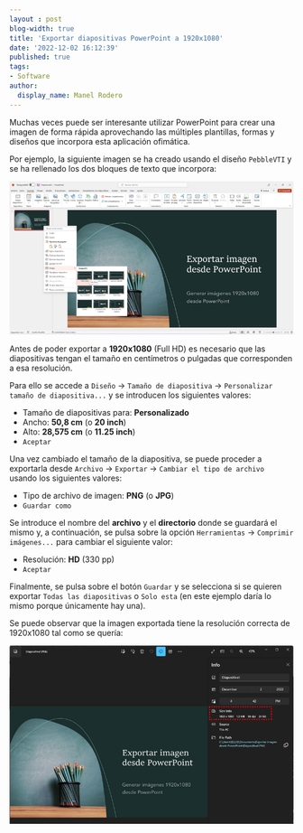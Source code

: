 ```yaml
---
layout : post
blog-width: true
title: 'Exportar diapositivas PowerPoint a 1920x1080'
date: '2022-12-02 16:12:39'
published: true
tags:
- Software
author:
  display_name: Manel Rodero
---
```


Muchas veces puede ser interesante utilizar PowerPoint para crear una imagen de forma rápida aprovechando las múltiples plantillas, formas y diseños que incorpora esta aplicación ofimática.

Por ejemplo, la siguiente imagen se ha creado usando el diseño `PebbleVTI` y se ha rellenado los dos bloques de texto que incorpora: 

![Diseño PebbleVTI][1]

Antes de poder exportar a **1920x1080** (Full HD) es necesario que las diapositivas tengan el tamaño en centímetros o pulgadas que corresponden a esa resolución.

Para ello se accede a `Diseño` &rarr; `Tamaño de diapositiva` &rarr; `Personalizar tamaño de diapositiva...` y se introducen los siguientes valores:

* Tamaño de diapositivas para: **Personalizado**
* Ancho: **50,8 cm** (o **20 inch**)
* Alto: **28,575 cm** (o **11.25 inch**)
* `Aceptar`

Una vez cambiado el tamaño de la diapositiva, se puede proceder a exportarla desde `Archivo` &rarr; `Exportar` &rarr; `Cambiar el tipo de archivo` usando los siguientes valores:

* Tipo de archivo de imagen: **PNG** (o **JPG**)
* `Guardar como`

Se introduce el nombre del **archivo** y el **directorio** donde se guardará el mismo y, a continuación, se pulsa sobre la opción `Herramientas` &rarr; `Comprimir imágenes...` para cambiar el siguiente valor:

* Resolución: **HD** (330 pp)
* `Aceptar`

Finalmente, se pulsa sobre el botón `Guardar` y se selecciona si se quieren exportar `Todas las diapositivas` o `Solo esta` (en este ejemplo daría lo mismo porque únicamente hay una).

Se puede observar que la imagen exportada tiene la resolución correcta de 1920x1080 tal como se quería:

![Diapositiva exportada][2]

[1]: /assets/img/blog/2022-12-02_image_1.png "Diseño PebbleVTI"
[2]: /assets/img/blog/2022-12-02_image_2.png "Diapositiva exportada"